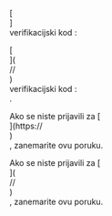 [<br host>]<br action>verifikacijski kod :<br code>

[<br host>](<br protocol>//<br host>)<br action>verifikacijski kod :<br code>.

Ako se niste prijavili za [<br host>](https://<br host>)<br action>, zanemarite ovu poruku.

Ako se niste prijavili za [<br host>](<br protocol>//<br host>)<br action>, zanemarite ovu poruku.
